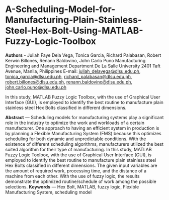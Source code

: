 # A-Scheduling-Model-for-Manufacturing-Plain-Stainless-Steel-Hex-Bolt-Using-MATLAB-Fuzzy-Logic-Toolbox

**Authors** - Juliah Faye Dela Vega, Tonica Garcia, Richard Palabasan, Robert Kerwin Billones, Renann Baldovino, John Carlo Puno
Manufacturing Engineering and Management Department
De La Salle University
2401 Taft Avenue, Manila, Philippines
E-mail: juliah_delavega@dlsu.edu.ph, tonica_garcia@dlsu.edu.ph, richard_palabasan@dlsu.edu.ph,
robert.billones@dlsu.edu.ph, renann.baldovino@dlsu.edu.ph, john.carlo.puno@dlsu.edu.ph


In this study, MATLAB Fuzzy Logic Toolbox, with the use of Graphical User Interface (GUI), is employed to identify the best routine to manufacture plain stainless steel Hex Bolts classified in different dimensions. 

**Abstract** — Scheduling models for manufacturing systems play a significant role in the industry to optimize the work and workloads of a certain manufacturer. One approach to having an efficient system in production is by planning a Flexible Manufacturing System (FMS) because this optimizes scheduling for both dynamic and unpredictable conditions. With the existence of different scheduling algorithms, manufacturers utilized the best suited algorithm for their type of manufacturing. In this study, MATLAB Fuzzy Logic Toolbox, with the use of Graphical User Interface (GUI), is employed to identify the best routine to manufacture plain stainless steel Hex Bolts classified in different dimensions. The given input variables are the amount of required work, processing time, and the distance of a machine from each other. With the use of fuzzy logic, the results demonstrate the optimized routine/schedule of work among the possible selections.
**Keywords** — Hex Bolt, MATLAB, fuzzy logic, Flexible Manufacturing System, scheduling model
